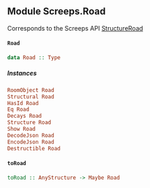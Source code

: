 ## Module Screeps.Road

Corresponds to the Screeps API [StructureRoad](http://support.screeps.com/hc/en-us/articles/207713089-StructureRoad)

#### `Road`

``` purescript
data Road :: Type
```

##### Instances
``` purescript
RoomObject Road
Structural Road
HasId Road
Eq Road
Decays Road
Structure Road
Show Road
DecodeJson Road
EncodeJson Road
Destructible Road
```

#### `toRoad`

``` purescript
toRoad :: AnyStructure -> Maybe Road
```


